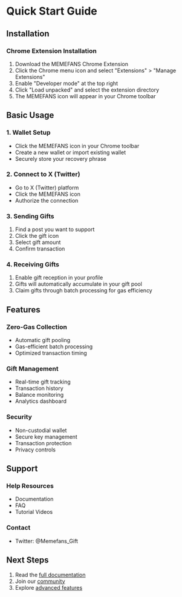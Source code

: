 # Quick Start Guide

## Installation

### Chrome Extension Installation
1. Download the MEMEFANS Chrome Extension
2. Click the Chrome menu icon and select "Extensions" > "Manage Extensions"
3. Enable "Developer mode" at the top right
4. Click "Load unpacked" and select the extension directory
5. The MEMEFANS icon will appear in your Chrome toolbar

## Basic Usage

### 1. Wallet Setup
- Click the MEMEFANS icon in your Chrome toolbar
- Create a new wallet or import existing wallet
- Securely store your recovery phrase

### 2. Connect to X (Twitter)
- Go to X (Twitter) platform
- Click the MEMEFANS icon
- Authorize the connection

### 3. Sending Gifts
1. Find a post you want to support
2. Click the gift icon
3. Select gift amount
4. Confirm transaction

### 4. Receiving Gifts
1. Enable gift reception in your profile
2. Gifts will automatically accumulate in your gift pool
3. Claim gifts through batch processing for gas efficiency

## Features

### Zero-Gas Collection
- Automatic gift pooling
- Gas-efficient batch processing
- Optimized transaction timing

### Gift Management
- Real-time gift tracking
- Transaction history
- Balance monitoring
- Analytics dashboard

### Security
- Non-custodial wallet
- Secure key management
- Transaction protection
- Privacy controls

## Support

### Help Resources
- Documentation
- FAQ
- Tutorial Videos

### Contact
- Twitter: @Memefans_Gift

## Next Steps
1. Read the [full documentation](../README.md)
2. Join our [community](../community-ecosystem.md)
3. Explore [advanced features](../technical-details.md)
